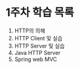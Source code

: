 # 1주차 학습 목록

1. HTTP의 의해
2. HTTP Client 및 실습
3. HTTP Server 및 실습
4. Java HTTP Server
5. Spring web MVC